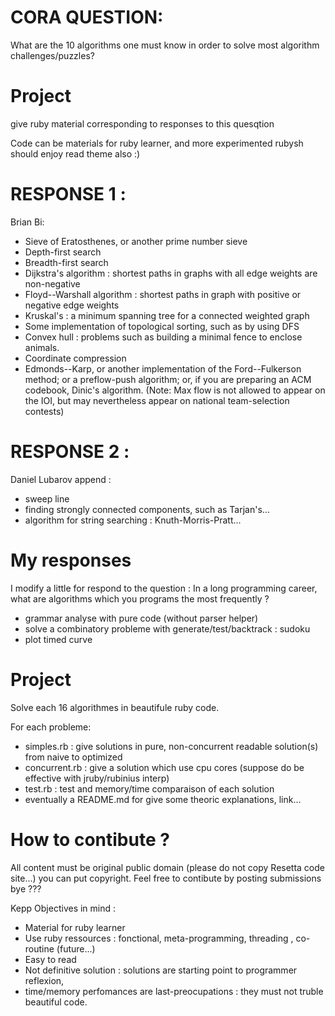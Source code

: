 
CORA QUESTION:
=============
What are the 10 algorithms one must know in order to solve most algorithm
challenges/puzzles?

Project
=======
give ruby material corresponding to responses to this quesqtion

Code can be materials for ruby learner, and
more experimented rubysh should enjoy read theme also :)

 
RESPONSE 1 :
============
Brian Bi:
* Sieve of Eratosthenes, or another prime number sieve
* Depth-first search
* Breadth-first search
* Dijkstra's algorithm :  shortest paths in graphs with all edge weights are non-negative
* Floyd--Warshall algorithm : shortest paths in graph with positive or negative edge weights 
* Kruskal's : a minimum spanning tree for a connected weighted graph
* Some implementation of topological sorting, such as by using DFS
* Convex hull : problems such as building a minimal fence to enclose animals.
* Coordinate compression
* Edmonds--Karp, or another implementation of the Ford--Fulkerson method; 
or a preflow-push algorithm; or, if you are preparing an ACM codebook, Dinic's algorithm. (Note: Max flow is not allowed to appear on the IOI, but may nevertheless appear on national team-selection contests)

RESPONSE 2 :
============
Daniel Lubarov append :
* sweep line
* finding strongly connected components, such as Tarjan's...
* algorithm for string searching : Knuth-Morris-Pratt...

My responses
===========
I modify a little for respond to the question :
 In a long programming career, what are algorithms which you 
 programs the most frequently ?
 
* grammar analyse with pure code (without  parser helper)
* solve a combinatory probleme with generate/test/backtrack : sudoku
* plot timed curve


Project
=======
Solve each 16 algorithmes in beautifule ruby code.

For each probleme:
 * simples.rb : give solutions in pure, non-concurrent readable solution(s) from naive to optimized
 * concurrent.rb : give a solution which use cpu cores (suppose do be effective with jruby/rubinius interp)
 * test.rb : test and memory/time comparaison of each solution
 * eventually a README.md  for give some theoric explanations, link...
 
How to contibute ?
==================
All content must be original public domain (please do not copy Resetta code site...)
you can put copyright.
Feel free to contibute by posting submissions bye ???

Kepp Objectives in mind :
* Material for ruby learner
* Use ruby ressources : fonctional, meta-programming, threading , co-routine (future...)
* Easy to read 
* Not definitive solution : solutions are starting point to programmer reflexion, 
* time/memory perfomances are last-preocupations : they must not truble beautiful code.

